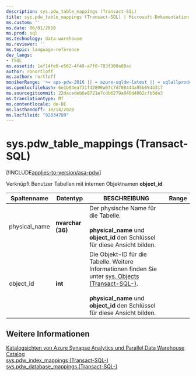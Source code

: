 ```yaml
---
description: sys.pdw_table_mappings (Transact-SQL)
title: sys.pdw_table_mappings (Transact-SQL) | Microsoft-Dokumentation
ms.custom: ''
ms.date: 06/01/2018
ms.prod: sql
ms.technology: data-warehouse
ms.reviewer: ''
ms.topic: language-reference
dev_langs:
- TSQL
ms.assetid: 1af14fe0-e562-4f48-a7f0-783f300a88ac
author: ronortloff
ms.author: rortloff
monikerRange: '>= aps-pdw-2016 || = azure-sqldw-latest || = sqlallproducts-allversions'
ms.openlocfilehash: 6e1b94ea731f42890a07c7d708444a95b694b317
ms.sourcegitcommit: 22dacedeb6e8721e7cdb6279a946d4002cfb5da3
ms.translationtype: MT
ms.contentlocale: de-DE
ms.lasthandoff: 10/14/2020
ms.locfileid: "92034789"
---
```

# <a name="syspdw_table_mappings-transact-sql"></a>sys.pdw_table_mappings (Transact-SQL)
[!INCLUDE[applies-to-version/asa-pdw](../../includes/applies-to-version/asa-pdw.md)]

  Verknüpft Benutzer Tabellen mit internen Objektnamen **object_id**.  
  
|Spaltenname|Datentyp|BESCHREIBUNG|Range|  
|-----------------|---------------|-----------------|-----------|  
|physical_name|**nvarchar (36)**|Der physische Name für die Tabelle.<br /><br /> **physical_name** und **object_id** den Schlüssel für diese Ansicht bilden.||  
|object_id|**int**|Die Objekt-ID für die Tabelle. Weitere Informationen finden Sie unter [sys. Objects &#40;Transact-SQL-&#41;](../../relational-databases/system-catalog-views/sys-objects-transact-sql.md).<br /><br /> **physical_name** und **object_id** den Schlüssel für diese Ansicht bilden.||  
  
## <a name="see-also"></a>Weitere Informationen  
 [Katalogsichten von Azure Synapse Analytics und Parallel Data Warehouse Catalog](../../relational-databases/system-catalog-views/sql-data-warehouse-and-parallel-data-warehouse-catalog-views.md)   
 [sys.pdw_index_mappings &#40;Transact-SQL-&#41;](../../relational-databases/system-catalog-views/sys-pdw-index-mappings-transact-sql.md)   
 [sys.pdw_database_mappings &#40;Transact-SQL-&#41;](../../relational-databases/system-catalog-views/sys-pdw-database-mappings-transact-sql.md)  
  
  
